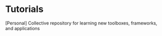 # Tutorials
[Personal] Collective repository for learning new toolboxes, frameworks, and applications
